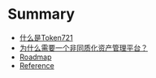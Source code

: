# Summary

* [什么是Token721](README.md)
* [为什么需要一个非同质化资产管理平台？](wei-shi-yao-xu-yao-yi-ge-fei-tong-zhi-hua-zi-chan-guan-li-ping-tai-ff1f.md)
* [Roadmap](roadmap.md)
* [Reference](reference.md)

